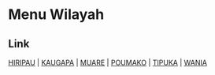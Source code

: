 # Menu Wilayah

## Link

[HIRIPAU](https://github.com/gigit-pemilu/pemilu-2024-94-papua-tengah/tree/main/pileg-dpr/hitung-suara/sub/94-papua-tengah/sub/04-mimika/sub/03-mimika-timur/sub/2006-hiripau)
 | 
[KAUGAPA](https://github.com/gigit-pemilu/pemilu-2024-94-papua-tengah/tree/main/pileg-dpr/hitung-suara/sub/94-papua-tengah/sub/04-mimika/sub/03-mimika-timur/sub/2002-kaugapa)
 | 
[MUARE](https://github.com/gigit-pemilu/pemilu-2024-94-papua-tengah/tree/main/pileg-dpr/hitung-suara/sub/94-papua-tengah/sub/04-mimika/sub/03-mimika-timur/sub/2005-muare)
 | 
[POUMAKO](https://github.com/gigit-pemilu/pemilu-2024-94-papua-tengah/tree/main/pileg-dpr/hitung-suara/sub/94-papua-tengah/sub/04-mimika/sub/03-mimika-timur/sub/2003-poumako)
 | 
[TIPUKA](https://github.com/gigit-pemilu/pemilu-2024-94-papua-tengah/tree/main/pileg-dpr/hitung-suara/sub/94-papua-tengah/sub/04-mimika/sub/03-mimika-timur/sub/2004-tipuka)
 | 
[WANIA](https://github.com/gigit-pemilu/pemilu-2024-94-papua-tengah/tree/main/pileg-dpr/hitung-suara/sub/94-papua-tengah/sub/04-mimika/sub/03-mimika-timur/sub/1001-wania)

